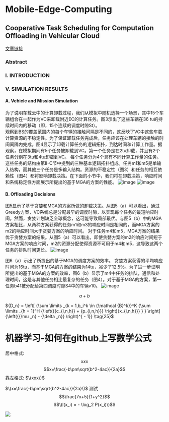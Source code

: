 # Mobile-Edge-Computing

## Cooperative Task Scheduling for Computation Offloading in Vehicular Cloud

[文章链接](https://ieeexplore.ieee.org/document/8451923)

### Abstract


### I. INTRODUCTION


### V. SIMULATION RESULTS

#### A. Vehicle and Mission Simulation
为了说明车载云中的计算卸载过程，我们从模拟中随机选择一个场景，其中15个车辆组合在一起作为VC来卸载附近EC的计算任务。图3示出了这些车辆在36 tu的持续时间内的移动（即，15个连续的调度时隙St）。  
观察到BS的覆盖范围内的每个车辆的接触间隔是不同的，这反映了VC中这些车载计算资源的不稳定性。为了保证卸载任务完成后，任务应该在处理车辆的接触的时间间隔内完成。图4显示了卸载计算任务的逻辑拓扑，到达时间和计算工作量。据观察，在模拟期间有5个任务被卸载到VC。第一个任务是在2tu卸载，并且有2个任务分别在3tu和4tu卸载到VC。 每个任务分为4个具有不同计算工作量的任务。这些任务的结构由第II-C节中提到的三种基本逻辑拓扑组成。任务m1和m5是单输入结构，而其他三个任务是多输入结构。资源的不稳定性（图3）和任务的相互依赖性（图4）都将影响卸载决策。在下面的小节中，我们将在卸载决策，响应时间和系统稳定性方面展示所提出的基于MGA的方案的性能。
![image](https://github.com/qpointwang/Mobile-Edge-Computing/blob/master/Cooperative-Task-Scheduling-for-Computation-Offloading-in-Vehicular-Cloud/f3.png)
![image](https://github.com/qpointwang/Mobile-Edge-Computing/blob/master/Cooperative-Task-Scheduling-for-Computation-Offloading-in-Vehicular-Cloud/f4.png)

#### B. Offloading Decisions
图5显示了基于贪婪和MGA的方案所做的卸载决策。从图5（a）可以看出，通过Greedy方案，VC系统总是分配最早的调度时隙，以实现每个任务的最短响应时间。然而，贪婪计划缺乏全球概念，这可能导致局部最优。与图5（b）中的MGA方案相比，从两种方案获得的任务m1和m3的响应时间是相同的，而MGA方案的m2的响应时间大于贪婪方案的响应时间。 对于任务m4和m5，MGA方案的结果优于贪婪方案的结果。从图5（a）可以看出，即使贪婪方案的m2的响应时间短于MGA方案的响应时间，m2的资源分配使得资源不可用于m4和m5，这导致这两个任务的排队时间更长。
![image](https://github.com/qpointwang/Mobile-Edge-Computing/blob/master/Cooperative-Task-Scheduling-for-Computation-Offloading-in-Vehicular-Cloud/f5.png)

图6（a）示出了所提出的基于MGA的调度方案的效率。 贪婪方案获得的平均响应时间为16tu，而基于MGA的方案的结果为14tu，减少了12.5％。为了进一步证明所提出的基于MGA的方案的效率，图6（b）显示了m4中任务的排队，通信和处理时间，这是与其他任务相比最复杂的任务（图4）。对于基于MGA的方案，第一任务b41被分配给第四调度时隙S4中的车辆v10。
![image](https://github.com/qpointwang/Mobile-Edge-Computing/blob/master/Cooperative-Task-Scheduling-for-Computation-Offloading-in-Vehicular-Cloud/f6.png)


$$a + b$$

${D_n} = \left[ {\sum \limits _{k = 1,b_i^k \in {\mathcal {B}^k}}^K {\sum \limits _{h = 1}^H {\left({{c_{i,n,h}} + {p_{i,n,h}}} \right){x_{i,n,h}}} } } \right]{\left({{\mu _n} - {\delta _n}} \right)^{ - 1}} \tag{25}$

# 机器学习-如何在github上写数学公式

居中格式: $$xxx$$
$$x=\frac{-b\pm\sqrt{b^2-4ac}}{2a}$$
靠左格式: $\(xxx\)$

$\(x=\frac{-b\pm\sqrt{b^2-4ac}}{2a}\)$
测试
$$\frac{7x+5}{1+y^2}$$
$$\(l(x_i) = - \log_2 P(x_i)\)$$


![](http://latex.codecogs.com/gif.latex?\\frac{1}{1+sin(x)})